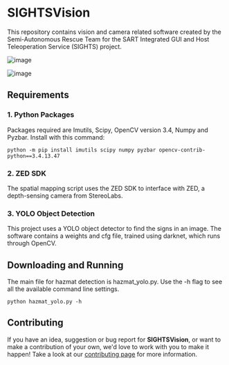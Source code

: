 # SIGHTSVision

This repository contains vision and camera related software created by the Semi-Autonomous Rescue Team for the SART Integrated GUI and Host Teleoperation Service (SIGHTS) project.

![image](https://www.sfxrescue.com/wp-content/uploads/2019/07/7.png)  

![image](https://raw.githubusercontent.com/SFXRescue/SIGHTSVision/master/hazmat/example.png)

## Requirements

### 1. Python Packages

Packages required are Imutils, Scipy, OpenCV version 3.4, Numpy and Pyzbar. Install with this command:  
```
python -m pip install imutils scipy numpy pyzbar opencv-contrib-python==3.4.13.47
```

### 2. ZED SDK
The spatial mapping script uses the ZED SDK to interface with ZED, a depth-sensing camera from StereoLabs.

### 3. YOLO Object Detection
This project uses a YOLO object detector to find the signs in an image. The software contains a weights and cfg file, trained using darknet, which runs through OpenCV.

## Downloading and Running

The main file for hazmat detection is hazmat_yolo.py. Use the -h flag to see all the available command line settings.
```
python hazmat_yolo.py -h
```

## Contributing

If you have an idea, suggestion or bug report for **SIGHTSVision**, or want to make a contribution of your own, we'd love to work with you to make it happen! Take a look at our [contributing page](https://github.com/SFXRescue/.github/blob/master/CONTRIBUTING.md) for more information.
